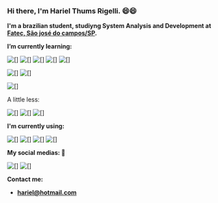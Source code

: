 ### Hi there, I'm Hariel Thums Rigelli. :smile::smile:

__I'm a brazilian student, studiyng System Analysis and Development at [Fatec, São josé do campos/SP](https://fatecsjc-prd.azurewebsites.net/).__

__I’m currently learning:__

![[]](https://img.shields.io/badge/JavaScript-323330?style=for-the-badge&logo=javascript&logoColor=F7DF1E) ![[]](https://img.shields.io/badge/Node.js-43853D?style=for-the-badge&logo=node.js&logoColor=white) ![[]](https://img.shields.io/badge/express.js%20-%23404d59.svg?&style=for-the-badge)
![[]](https://img.shields.io/badge/HTML5-E34F26?style=for-the-badge&logo=html5&logoColor=white) ![[]](https://img.shields.io/badge/CSS3-1572B6?style=for-the-badge&logo=css3&logoColor=white) 

![[]](https://img.shields.io/badge/PostgreSQL-316192?style=for-the-badge&logo=postgresql&logoColor=white) ![[]](https://img.shields.io/badge/MongoDB-%234ea94b.svg?&style=for-the-badge&logo=mongodb&logoColor=white) 

![[]](https://img.shields.io/badge/react-%2320232a.svg?style=for-the-badge&logo=react&logoColor=%2361DAFB")

A little less: 

![[]](https://img.shields.io/badge/python%20-%2314354C.svg?&style=for-the-badge&logo=python&logoColor=white) ![[]](https://img.shields.io/badge/c%20-%2300599C.svg?&style=for-the-badge&logo=c&logoColor=white) ![[]](https://img.shields.io/badge/java-%23ED8B00.svg?&style=for-the-badge&logo=java&logoColor=white)


__I'm currently using:__

![[]](https://img.shields.io/badge/Linux-FCC624?style=for-the-badge&logo=linux&logoColor=black") ![[]](https://img.shields.io/badge/Ubuntu-E95420?style=for-the-badge&logo=ubuntu&logoColor=white) ![[]](https://img.shields.io/badge/Android-3DDC84?style=for-the-badge&logo=android&logoColor=white) ![[]](https://img.shields.io/badge/Windows-0078D6?style=for-the-badge&logo=windows&logoColor=white)

__My social medias: :eyes:__

[![[]](https://img.shields.io/badge/linkedin%20-%230077B5.svg?&style=for-the-badge&logo=linkedin&logoColor=white)](https://www.linkedin.com/in/hariel-thums/) [![[]](https://img.shields.io/badge/Facebook%20-%231877F2.svg?&style=for-the-badge&logo=Facebook&logoColor=white)](https://www.facebook.com/hariel.dtz)

__Contact me:__
- **hariel@hotmail.com**
<!--
**HarielThums/HarielThums** is a ✨ _special_ ✨ repository because its `README.md` (this file) appears on your GitHub profile.

Here are some ideas to get you started:

- 🔭 I’m currently working on ...
- 🌱 I’m currently learning ...
- 👯 I’m looking to collaborate on ...
- 🤔 I’m looking for help with ...
- 💬 Ask me about ...
- 📫 How to reach me: ...
- 😄 Pronouns: ...
- ⚡ Fun fact: ...
-->
